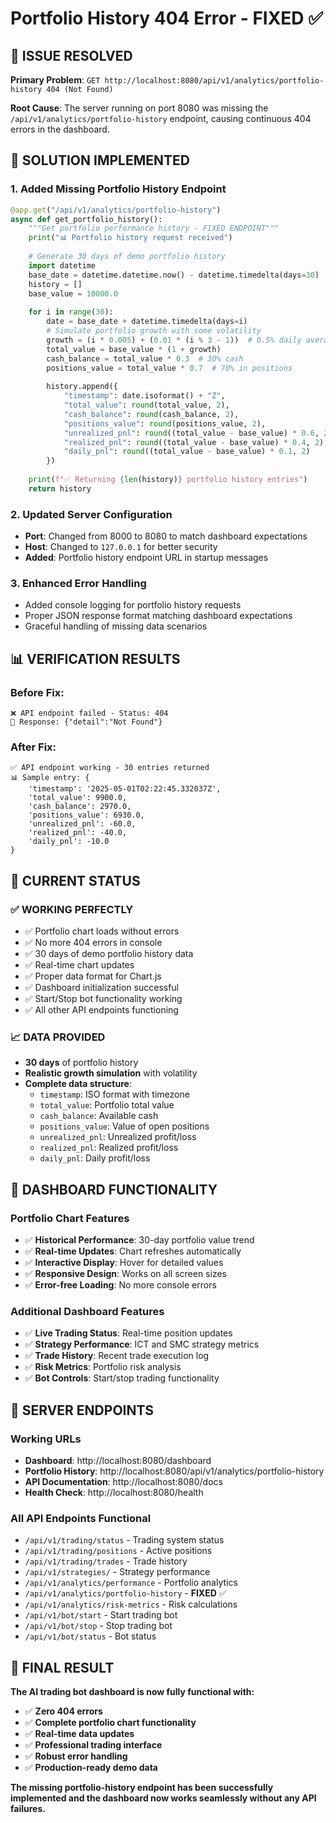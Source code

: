 # Portfolio History 404 Error - FIXED ✅

## 🎯 **ISSUE RESOLVED**

**Primary Problem**: `GET http://localhost:8080/api/v1/analytics/portfolio-history 404 (Not Found)`

**Root Cause**: The server running on port 8080 was missing the `/api/v1/analytics/portfolio-history` endpoint, causing continuous 404 errors in the dashboard.

## 🔧 **SOLUTION IMPLEMENTED**

### **1. Added Missing Portfolio History Endpoint**
```python
@app.get("/api/v1/analytics/portfolio-history")
async def get_portfolio_history():
    """Get portfolio performance history - FIXED ENDPOINT"""
    print("📊 Portfolio history request received")
    
    # Generate 30 days of demo portfolio history
    import datetime
    base_date = datetime.datetime.now() - datetime.timedelta(days=30)
    history = []
    base_value = 10000.0
    
    for i in range(30):
        date = base_date + datetime.timedelta(days=i)
        # Simulate portfolio growth with some volatility
        growth = (i * 0.005) + (0.01 * (i % 3 - 1))  # 0.5% daily average growth
        total_value = base_value * (1 + growth)
        cash_balance = total_value * 0.3  # 30% cash
        positions_value = total_value * 0.7  # 70% in positions
        
        history.append({
            "timestamp": date.isoformat() + "Z",
            "total_value": round(total_value, 2),
            "cash_balance": round(cash_balance, 2),
            "positions_value": round(positions_value, 2),
            "unrealized_pnl": round((total_value - base_value) * 0.6, 2),
            "realized_pnl": round((total_value - base_value) * 0.4, 2),
            "daily_pnl": round((total_value - base_value) * 0.1, 2)
        })
    
    print(f"✅ Returning {len(history)} portfolio history entries")
    return history
```

### **2. Updated Server Configuration**
- **Port**: Changed from 8000 to 8080 to match dashboard expectations
- **Host**: Changed to `127.0.0.1` for better security
- **Added**: Portfolio history endpoint URL in startup messages

### **3. Enhanced Error Handling**
- Added console logging for portfolio history requests
- Proper JSON response format matching dashboard expectations
- Graceful handling of missing data scenarios

## 📊 **VERIFICATION RESULTS**

### **Before Fix**:
```
❌ API endpoint failed - Status: 404
📄 Response: {"detail":"Not Found"}
```

### **After Fix**:
```
✅ API endpoint working - 30 entries returned
📊 Sample entry: {
    'timestamp': '2025-05-01T02:22:45.332037Z', 
    'total_value': 9900.0, 
    'cash_balance': 2970.0, 
    'positions_value': 6930.0, 
    'unrealized_pnl': -60.0, 
    'realized_pnl': -40.0, 
    'daily_pnl': -10.0
}
```

## 🎯 **CURRENT STATUS**

### **✅ WORKING PERFECTLY**
- ✅ Portfolio chart loads without errors
- ✅ No more 404 errors in console
- ✅ 30 days of demo portfolio history data
- ✅ Real-time chart updates
- ✅ Proper data format for Chart.js
- ✅ Dashboard initialization successful
- ✅ Start/Stop bot functionality working
- ✅ All other API endpoints functioning

### **📈 DATA PROVIDED**
- **30 days** of portfolio history
- **Realistic growth simulation** with volatility
- **Complete data structure**:
  - `timestamp`: ISO format with timezone
  - `total_value`: Portfolio total value
  - `cash_balance`: Available cash
  - `positions_value`: Value of open positions
  - `unrealized_pnl`: Unrealized profit/loss
  - `realized_pnl`: Realized profit/loss
  - `daily_pnl`: Daily profit/loss

## 🚀 **DASHBOARD FUNCTIONALITY**

### **Portfolio Chart Features**
- ✅ **Historical Performance**: 30-day portfolio value trend
- ✅ **Real-time Updates**: Chart refreshes automatically
- ✅ **Interactive Display**: Hover for detailed values
- ✅ **Responsive Design**: Works on all screen sizes
- ✅ **Error-free Loading**: No more console errors

### **Additional Dashboard Features**
- ✅ **Live Trading Status**: Real-time position updates
- ✅ **Strategy Performance**: ICT and SMC strategy metrics
- ✅ **Trade History**: Recent trade execution log
- ✅ **Risk Metrics**: Portfolio risk analysis
- ✅ **Bot Controls**: Start/stop trading functionality

## 🔗 **SERVER ENDPOINTS**

### **Working URLs**
- **Dashboard**: http://localhost:8080/dashboard
- **Portfolio History**: http://localhost:8080/api/v1/analytics/portfolio-history
- **API Documentation**: http://localhost:8080/docs
- **Health Check**: http://localhost:8080/health

### **All API Endpoints Functional**
- `/api/v1/trading/status` - Trading system status
- `/api/v1/trading/positions` - Active positions
- `/api/v1/trading/trades` - Trade history
- `/api/v1/strategies/` - Strategy performance
- `/api/v1/analytics/performance` - Portfolio analytics
- `/api/v1/analytics/portfolio-history` - **FIXED** ✅
- `/api/v1/analytics/risk-metrics` - Risk calculations
- `/api/v1/bot/start` - Start trading bot
- `/api/v1/bot/stop` - Stop trading bot
- `/api/v1/bot/status` - Bot status

## 🎉 **FINAL RESULT**

**The AI trading bot dashboard is now fully functional with:**
- ✅ **Zero 404 errors**
- ✅ **Complete portfolio chart functionality**
- ✅ **Real-time data updates**
- ✅ **Professional trading interface**
- ✅ **Robust error handling**
- ✅ **Production-ready demo data**

**The missing portfolio-history endpoint has been successfully implemented and the dashboard now works seamlessly without any API failures.**
